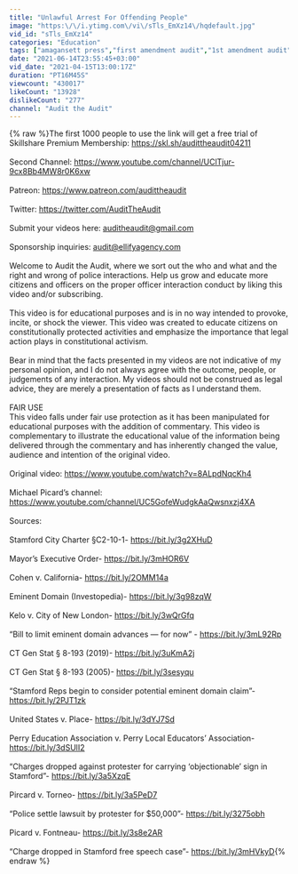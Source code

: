 ```yaml
---
title: "Unlawful Arrest For Offending People"
image: "https:\/\/i.ytimg.com\/vi\/sTls_EmXz14\/hqdefault.jpg"
vid_id: "sTls_EmXz14"
categories: "Education"
tags: ["amagansett press","first amendment audit","1st amendment audit"]
date: "2021-06-14T23:55:45+03:00"
vid_date: "2021-04-15T13:00:17Z"
duration: "PT16M45S"
viewcount: "430017"
likeCount: "13928"
dislikeCount: "277"
channel: "Audit the Audit"
---
```

{% raw %}The first 1000 people to use the link will get a free trial of Skillshare Premium Membership: <a rel="nofollow" target="blank" href="https://skl.sh/audittheaudit04211">https://skl.sh/audittheaudit04211</a> <br /><br />Second Channel: <a rel="nofollow" target="blank" href="https://www.youtube.com/channel/UClTjur-9cx8Bb4MW8r0K6xw">https://www.youtube.com/channel/UClTjur-9cx8Bb4MW8r0K6xw</a><br /><br />Patreon: <a rel="nofollow" target="blank" href="https://www.patreon.com/audittheaudit">https://www.patreon.com/audittheaudit</a><br /><br />Twitter: <a rel="nofollow" target="blank" href="https://twitter.com/AuditTheAudit">https://twitter.com/AuditTheAudit</a><br /><br />Submit your videos here: auditheaudit@gmail.com<br /><br />Sponsorship inquiries: audit@ellifyagency.com<br /><br />Welcome to Audit the Audit, where we sort out the who and what and the right and wrong of police interactions. Help us grow and educate more citizens and officers on the proper officer interaction conduct by liking this video and/or subscribing.<br /><br />This video is for educational purposes and is in no way intended to provoke, incite, or shock the viewer. This video was created to educate citizens on constitutionally protected activities and emphasize the importance that legal action plays in constitutional activism.<br /><br />Bear in mind that the facts presented in my videos are not indicative of my personal opinion, and I do not always agree with the outcome, people, or judgements of any interaction. My videos should not be construed as legal advice, they are merely a presentation of facts as I understand them.<br /><br />FAIR USE<br />This video falls under fair use protection as it has been manipulated for educational purposes with the addition of commentary. This video is complementary to illustrate the educational value of the information being delivered through the commentary and has inherently changed the value, audience and intention of the original video.<br /><br />Original video: <a rel="nofollow" target="blank" href="https://www.youtube.com/watch?v=8ALpdNqcKh4">https://www.youtube.com/watch?v=8ALpdNqcKh4</a><br /><br />Michael Picard’s channel: <a rel="nofollow" target="blank" href="https://www.youtube.com/channel/UC5GofeWudgkAaQwsnxzj4XA">https://www.youtube.com/channel/UC5GofeWudgkAaQwsnxzj4XA</a><br /><br />Sources:<br /><br />Stamford City Charter §C2-10-1- <a rel="nofollow" target="blank" href="https://bit.ly/3g2XHuD">https://bit.ly/3g2XHuD</a><br /><br />Mayor’s Executive Order- <a rel="nofollow" target="blank" href="https://bit.ly/3mHOR6V">https://bit.ly/3mHOR6V</a><br /><br />Cohen v. California- <a rel="nofollow" target="blank" href="https://bit.ly/2OMM14a">https://bit.ly/2OMM14a</a><br /><br />Eminent Domain (Investopedia)- <a rel="nofollow" target="blank" href="https://bit.ly/3g98zqW">https://bit.ly/3g98zqW</a><br /><br />Kelo v. City of New London- <a rel="nofollow" target="blank" href="https://bit.ly/3wQrGfq">https://bit.ly/3wQrGfq</a><br /><br />“Bill to limit eminent domain advances — for now” - <a rel="nofollow" target="blank" href="https://bit.ly/3mL92Rp">https://bit.ly/3mL92Rp</a><br /><br />CT Gen Stat § 8-193 (2019)- <a rel="nofollow" target="blank" href="https://bit.ly/3uKmA2j">https://bit.ly/3uKmA2j</a><br /><br />CT Gen Stat § 8-193 (2005)- <a rel="nofollow" target="blank" href="https://bit.ly/3sesyqu">https://bit.ly/3sesyqu</a><br /><br />“Stamford Reps begin to consider potential eminent domain claim”- <a rel="nofollow" target="blank" href="https://bit.ly/2PJT1zk">https://bit.ly/2PJT1zk</a><br /><br />United States v. Place- <a rel="nofollow" target="blank" href="https://bit.ly/3dYJ7Sd">https://bit.ly/3dYJ7Sd</a><br /><br />Perry Education Association v. Perry Local Educators’ Association- <a rel="nofollow" target="blank" href="https://bit.ly/3dSUlI2">https://bit.ly/3dSUlI2</a><br /><br />“Charges dropped against protester for carrying ‘objectionable’ sign in Stamford”- <a rel="nofollow" target="blank" href="https://bit.ly/3a5XzqE">https://bit.ly/3a5XzqE</a><br /><br />Pircard v. Torneo- <a rel="nofollow" target="blank" href="https://bit.ly/3a5PeD7">https://bit.ly/3a5PeD7</a><br /><br />“Police settle lawsuit by protester for $50,000”- <a rel="nofollow" target="blank" href="https://bit.ly/3275obh">https://bit.ly/3275obh</a><br /><br />Picard v. Fontneau- <a rel="nofollow" target="blank" href="https://bit.ly/3s8e2AR">https://bit.ly/3s8e2AR</a><br /><br />“Charge dropped in Stamford free speech case”- <a rel="nofollow" target="blank" href="https://bit.ly/3mHVkyD">https://bit.ly/3mHVkyD</a>{% endraw %}
